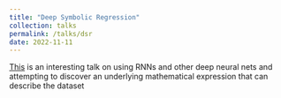 ```yaml
---
title: "Deep Symbolic Regression"
collection: talks
permalink: /talks/dsr
date: 2022-11-11
---
```


[This](https://www.youtube.com/watch?v=o43X6Hni6tU) is an interesting talk on using RNNs and other deep neural nets and attempting to discover an underlying mathematical expression that can describe the dataset
